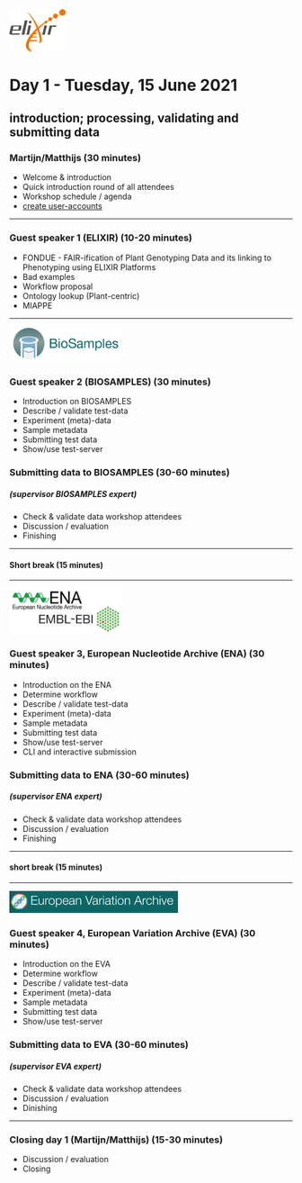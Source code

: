 
<img src="../images/logo_elixir.png" width="100">

# Day 1 - Tuesday, 15 June 2021
## introduction; processing, validating and submitting data


### Martijn/Matthijs (30 minutes)
* Welcome & introduction
* Quick introduction round of all attendees
* Workshop schedule / agenda
* [create user-accounts](https://ena-docs.readthedocs.io/en/latest/submit/general-guide/registration.html)

***
### Guest speaker 1 (__ELIXIR__) (10-20 minutes)
* FONDUE - FAIR-ification of Plant Genotyping Data and its linking to Phenotyping using ELIXIR Platforms
* Bad examples
* Workflow proposal
* Ontology lookup (Plant-centric)
* MIAPPE
***
<img src="../images/BioSamples.png" width="200">

### Guest speaker 2 (__BIOSAMPLES__) (30 minutes)
* Introduction on BIOSAMPLES
* Describe / validate test-data
* Experiment (meta)-data
* Sample metadata
* Submitting test data
* Show/use test-server 

### Submitting data to __BIOSAMPLES__ (30-60 minutes)
##### (*supervisor BIOSAMPLES expert*)
* Check & validate data workshop attendees
* Discussion / evaluation
* Finishing
***
#### Short break (15 minutes)
***
<img src="../images/embl_ebi.png" width="200">

### Guest speaker 3, __European Nucleotide Archive__ (__ENA__) (30 minutes)
* Introduction on the ENA
* Determine workflow
* Describe / validate test-data 
* Experiment (meta)-data
* Sample metadata
* Submitting test data
* Show/use test-server 
* CLI and interactive submission

### Submitting data to __ENA__ (30-60 minutes)
##### (_supervisor ENA expert_)
* Check & validate data workshop attendees
* Discussion / evaluation
* Finishing 
***
#### short break (15 minutes)
***
<img src="../images/eva.png" width="300">

### Guest speaker 4, __European Variation Archive__ (EVA) (30 minutes)
* Introduction on the EVA
* Determine workflow
* Describe / validate test-data 
* Experiment (meta)-data
* Sample metadata
* Submitting test data
* Show/use test-server 

### Submitting data to __EVA__ (30-60 minutes)
##### (_supervisor EVA expert_)
* Check & validate data workshop attendees
* Discussion / evaluation
* Dinishing 
***
### Closing day 1 (Martijn/Matthijs) (15-30 minutes)
* Discussion / evaluation
* Closing
